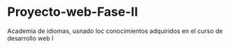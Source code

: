 # Proyecto-web-Fase-II
Academia de idiomas, usnado loc conocimientos adquiridos en el curso de desarrollo web I
